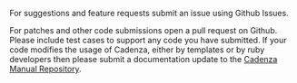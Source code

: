 For suggestions and feature requests submit an issue using Github Issues.

For patches and other code submissions open a pull request on Github. Please 
include test cases to support any code you have submitted.  If your code modifies
the usage of Cadenza, either by templates or by ruby developers then please
submit a documentation update to the [Cadenza Manual Repository](http://github.com/whoward/cadenza-manual).
